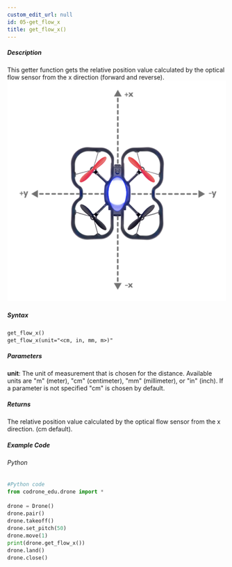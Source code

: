 ```yaml
---
custom_edit_url: null
id: 05-get_flow_x
title: get_flow_x()
---
```


##### Description

This getter function gets the relative position value calculated by the optical flow sensor from the x direction (forward and reverse). <br />
![x position image](topdown_xy.png)

##### Syntax
```get_flow_x()```<br />
```get_flow_x(unit="<cm, in, mm, m>)"```<br />

##### Parameters
**unit**: The unit of measurement that is chosen for the distance. Available units are "m" (meter), "cm" (centimeter), "mm" (millimeter), or "in" (inch). If a parameter is not specified "cm" is chosen by default.


##### Returns

The relative position value calculated by the optical flow sensor from the x direction. (cm default).

##### Example Code
###### Python
```python
#Python code
from codrone_edu.drone import *

drone = Drone()
drone.pair()
drone.takeoff()
drone.set_pitch(50)
drone.move(1)
print(drone.get_flow_x())
drone.land()
drone.close()

```